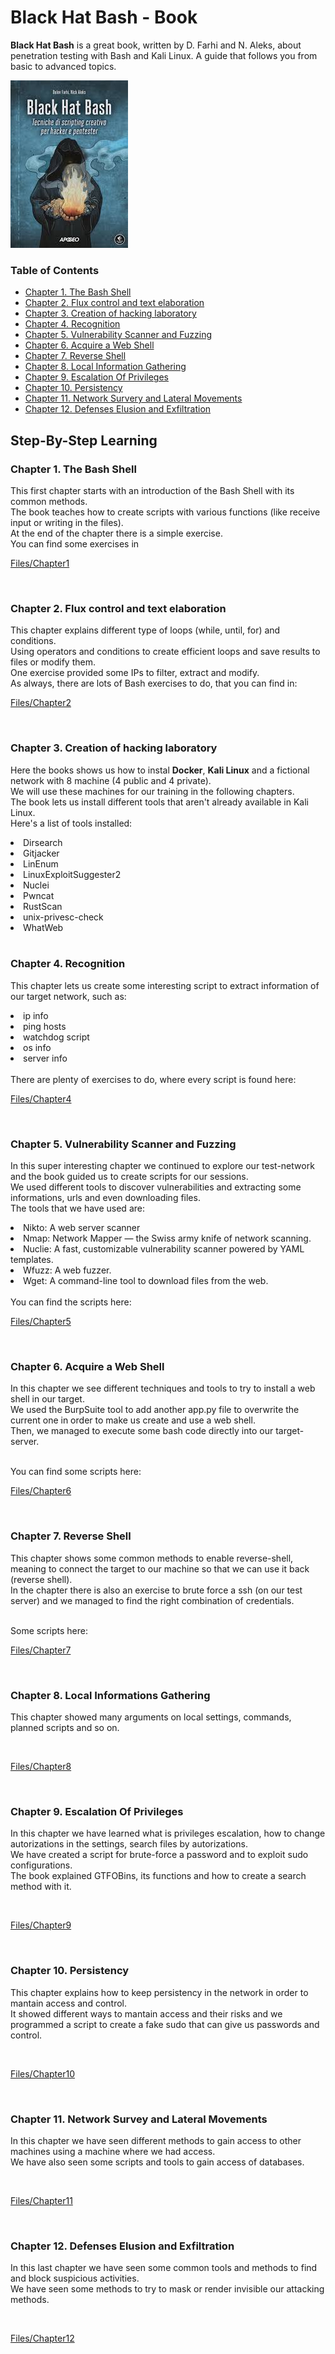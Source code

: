 # Black Hat Bash - Book
**Black Hat Bash** is a great book, written by D. Farhi and N. Aleks, about penetration testing with Bash and Kali Linux. A guide that follows you from basic to advanced topics.

![alt text](book.jpg "Black Hat Bash")


### Table of Contents
- [Chapter 1. The Bash Shell](#chapter-1-the-bash-shell)
- [Chapter 2. Flux control and text elaboration](#chapter-2-flux-control-and-text-elaboration)
- [Chapter 3. Creation of hacking laboratory](#chapter-3-creation-of-hacking-laboratory)
- [Chapter 4. Recognition](#chapter-4-recognition)
- [Chapter 5. Vulnerability Scanner and Fuzzing](#chapter-5-vulnerability-scanner-and-fuzzing)
- [Chapter 6. Acquire a Web Shell](#chapter-6-acquire-a-web-shell)
- [Chapter 7. Reverse Shell](#chapter-7-reverse-shell)
- [Chapter 8. Local Information Gathering](#chapter-8-local-informations-gathering)
- [Chapter 9. Escalation Of Privileges](#chapter-9-escalation-of-privileges)
- [Chapter 10. Persistency](#chapter-10-persistency)
- [Chapter 11. Network Survery and Lateral Movements](#chapter-11-network-survey-and-lateral-movements)
- [Chapter 12. Defenses Elusion and Exfiltration](#chapter-12-defenses-elusion-and-exfiltration)


## Step-By-Step Learning

### Chapter 1. The Bash Shell

This first chapter starts with an introduction of the Bash Shell with its common methods. 
<br>
The book teaches how to create scripts with various functions (like receive input or writing in the files).
<br>
At the end of the chapter there is a simple exercise.
<br>
You can find some exercises in 

[Files/Chapter1](files/chapter1)

<br>

### Chapter 2. Flux control and text elaboration

This chapter explains different type of loops (while, until, for) and conditions.
<br>
Using operators and conditions to create efficient loops and save results to files or modify them.
<br>
One exercise provided some IPs to filter, extract and modify.
<br>
As always, there are lots of Bash exercises to do, that you can find in:

[Files/Chapter2](files/chapter2/)

<br>

### Chapter 3. Creation of hacking laboratory

Here the books shows us how to instal **Docker**, **Kali Linux** and a fictional network with 8 machine (4 public and 4 private).
<br>
We will use these machines for our training in the following chapters.
<br>
The book lets us install different tools that aren't already available in Kali Linux. 
<br>
Here's a list of tools installed:
<li>Dirsearch</li>
<li>Gitjacker</li>
<li>LinEnum</li>
<li>LinuxExploitSuggester2</li>
<li>Nuclei</li>
<li>Pwncat</li>
<li>RustScan</li>
<li>unix-privesc-check</li>
<li>WhatWeb</li>

<br>

### Chapter 4. Recognition

This chapter lets us create some interesting script to extract information of our target network, such as:
<li>ip info</li>
<li>ping hosts</li>
<li>watchdog script</li>
<li>os info</li>
<li>server info</li>
<br>
There are plenty of exercises to do, where every script is found here:

[Files/Chapter4](files/chapter4/)

<br>

### Chapter 5. Vulnerability Scanner and Fuzzing

In this super interesting chapter we continued to explore our test-network and the book guided us to create scripts for our sessions.
<br>
We used different tools to discover vulnerabilities and extracting some informations, urls and even downloading files.
<br>
The tools that we have used are:
<li>Nikto: A web server scanner</li>
<li>Nmap: Network Mapper — the Swiss army knife of network scanning.</li>
<li>Nuclie: A fast, customizable vulnerability scanner powered by YAML templates.</li>
<li>Wfuzz: A web fuzzer.</li>
<li>Wget: A command-line tool to download files from the web.</li>

<br>
You can find the scripts here:

[Files/Chapter5](files/chapter5/)

<br>

### Chapter 6. Acquire a Web Shell

In this chapter we see different techniques and tools to try to install a web shell in our target.
<br>
We used the BurpSuite tool to add another app.py file to overwrite the current one in order to make us create and use a web shell.
<br>
Then, we managed to execute some bash code directly into our target-server.

<br>
You can find some scripts here:

[Files/Chapter6](files/chapter6/)

<br>

### Chapter 7. Reverse Shell

This chapter shows some common methods to enable reverse-shell, meaning to connect the target to our machine so that we can use it back (reverse shell).
<br>
In the chapter there is also an exercise to brute force a ssh (on our test server) and we managed to find the right combination of credentials.

<br>
Some scripts here:

[Files/Chapter7](files/chapter7)

<br>

### Chapter 8. Local Informations Gathering

This chapter showed many arguments on local settings, commands, planned scripts and so on.

<br>

[Files/Chapter8](files/chapter8)


<br>

### Chapter 9. Escalation Of Privileges

In this chapter we have learned what is privileges escalation, how to change autorizations in the settings, search files by autorizations.
<br>
We have created a script for brute-force a password and to exploit sudo configurations.
<br>
The book explained GTFOBins, its functions and how to create a search method with it.

<br>

[Files/Chapter9](files/chapter9)

<br>

### Chapter 10. Persistency

This chapter explains how to keep persistency in the network in order to mantain access and control.
<br>
It showed different ways to mantain access and their risks and we programmed a script to create a fake sudo that can give us passwords and control.

<br>

[Files/Chapter10](files/chapter10)

<br>

### Chapter 11. Network Survey and Lateral Movements

In this chapter we have seen different methods to gain access to other machines using a machine where we had access.
<br>
We have also seen some scripts and tools to gain access of databases.

<br>

[Files/Chapter11](files/chapter11)

<br>

### Chapter 12. Defenses Elusion and Exfiltration

In this last chapter we have seen some common tools and methods to find and block suspicious activities. 
<br>
We have seen some methods to try to mask or render invisible our attacking methods. 

<br>

[Files/Chapter12](files/chapter12)